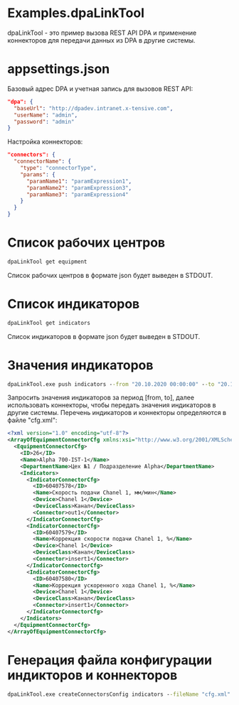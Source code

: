 # Examples.dpaLinkTool

dpaLinkTool - это пример вызова REST API DPA и применение коннекторов для передачи данных из DPA в другие системы.

# appsettings.json

Базовый адрес DPA и учетная запись для вызовов REST API:
```json
"dpa": {
  "baseUrl": "http://dpadev.intranet.x-tensive.com",
  "userName": "admin",
  "password": "admin"
}
```

Настройка коннекторов:
```json
"connectors": {
  "connectorName": {
    "type": "connectorType",
    "params": {
      "paramName1": "paramExpression1",
      "paramName2": "paramExpression3",
      "paramName3": "paramExpression4"
    }
  } 
}
```

# Список рабочих центров

```cmd
dpaLinkTool get equipment
```
Список рабочих центров в формате json будет выведен в STDOUT.

# Список индикаторов

```cmd
dpaLinkTool get indicators
```
Список индикаторов в формате json будет выведен в STDOUT.

# Значения индикаторов

```cmd
dpaLinkTool.exe push indicators --from "20.10.2020 00:00:00" --to "20.10.2020 04:00:00" --cfg "cfg.xml"
```
Запросить значения индикаторов за период [from, to], далее использовать коннекторы, чтобы передать значения индикаторов в другие системы. Перечень индикаторов и коннекторы определяются в файле "cfg.xml":

```xml
<?xml version="1.0" encoding="utf-8"?>
<ArrayOfEquipmentConnectorCfg xmlns:xsi="http://www.w3.org/2001/XMLSchema-instance" xmlns:xsd="http://www.w3.org/2001/XMLSchema">
  <EquipmentConnectorCfg>
    <ID>26</ID>
    <Name>Alpha 700-IST-1</Name>
    <DepartmentName>Цех №1 / Подразделение Alpha</DepartmentName>
    <Indicators>
      <IndicatorConnectorCfg>
        <ID>60407578</ID>
        <Name>Скорость подачи Chanel 1, мм/мин</Name>
        <Device>Chanel 1</Device>
        <DeviceClass>Канал</DeviceClass>
        <Connector>out1</Connector>
      </IndicatorConnectorCfg>
      <IndicatorConnectorCfg>
        <ID>60407579</ID>
        <Name>Коррекция скорости подачи Chanel 1, %</Name>
        <Device>Chanel 1</Device>
        <DeviceClass>Канал</DeviceClass>
        <Connector>insert1</Connector>
      </IndicatorConnectorCfg>
      <IndicatorConnectorCfg>
        <ID>60407580</ID>
        <Name>Коррекция ускоренного хода Chanel 1, %</Name>
        <Device>Chanel 1</Device>
        <DeviceClass>Канал</DeviceClass>
        <Connector>insert1</Connector>
      </IndicatorConnectorCfg>
    </Indicators>
  </EquipmentConnectorCfg>
</ArrayOfEquipmentConnectorCfg>
```

# Генерация файла конфигурации индикторов и коннекторов

```cmd
dpaLinkTool.exe createConnectorsConfig indicators --fileName "cfg.xml"
```
